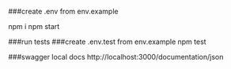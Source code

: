 ###create .env from env.example

npm i
npm start

###run tests
###create .env.test from env.example
npm test

###swagger local docs
http://localhost:3000/documentation/json